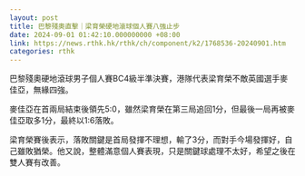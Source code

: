 ```yaml
---
layout: post
title: 巴黎殘奧直擊｜梁育榮硬地滾球個人賽八強止步
date: 2024-09-01 01:42:10.000000000 +08:00
link: https://news.rthk.hk/rthk/ch/component/k2/1768536-20240901.htm
categories: rthk
---
```


巴黎殘奧硬地滾球男子個人賽BC4級半準決賽，港隊代表梁育榮不敵英國選手麥佳亞，無緣四強。

麥佳亞在首兩局結束後領先5:0，雖然梁育榮在第三局追回1分，但最後一局再被麥佳亞取多1分，最終以1:6落敗。

梁育榮賽後表示，落敗關鍵是首局發揮不理想，輸了3分，而對手今場發揮好，自己雖敗猶榮。他又說，整體滿意個人賽表現，只是關鍵球處理不太好，希望之後在雙人賽有改善。
